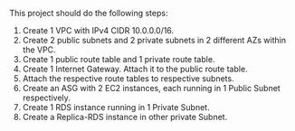This project should do the following steps:
1. Create 1 VPC with IPv4 CIDR 10.0.0.0/16.
2. Create 2 public subnets and 2 private subnets in 2 different AZs within the VPC.
3. Create 1 public route table and 1 private route table.
4. Create 1 Internet Gateway. Attach it to the public route table.
5. Attach the respective route tables to respective subnets.
6. Create an ASG with 2 EC2 instances, each running in 1 Public Subnet respectively.
7. Create 1 RDS instance running in 1 Private Subnet.
8. Create a Replica-RDS instance in other private Subnet.
